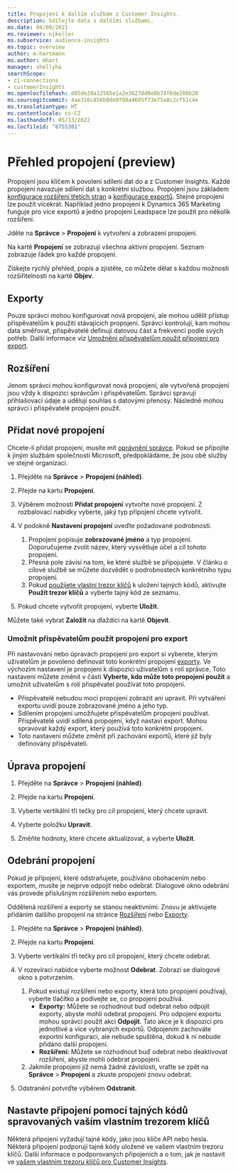 ```yaml
---
title: Propojení k dalším službám z Customer Insights.
description: Sdílejte data s dalšími službami.
ms.date: 04/09/2021
ms.reviewer: nikeller
ms.subservice: audience-insights
ms.topic: overview
author: m-hartmann
ms.author: mhart
manager: shellyha
searchScope:
- ci-connections
- customerInsights
ms.openlocfilehash: d85de28a12565e1a2e36278d0e8b74f6de286b20
ms.sourcegitcommit: 4ae316c856b8de0f08a4605f73e75a8c2cf51c4e
ms.translationtype: HT
ms.contentlocale: cs-CZ
ms.lasthandoff: 05/13/2022
ms.locfileid: "8755301"
---
```

# <a name="connections-preview-overview"></a>Přehled propojení (preview)

Propojení jsou klíčem k povolení sdílení dat do a z Customer Insights. Každé propojení navazuje sdílení dat s konkrétní službou. Propojení jsou základem [konfigurace rozšíření třetích stran](enrichment-hub.md) a [konfigurace exportů](export-destinations.md). Stejné propojení lze použít vícekrát. Například jedno propojení k Dynamics 365 Marketing funguje pro více exportů a jedno propojení Leadspace lze použít pro několik rozšíření.

Jděte na **Správce** > **Propojení** k vytvoření a zobrazení propojení.

Na kartě **Propojení** se zobrazují všechna aktivní propojení. Seznam zobrazuje řádek pro každé propojení.

Získejte rychlý přehled, popis a zjistěte, co můžete dělat s každou možností rozšiřitelnosti na kartě **Objev**.

## <a name="exports"></a>Exporty

Pouze správci mohou konfigurovat nová propojení, ale mohou udělit přístup přispěvatelům k použití stávajících propojení. Správci kontrolují, kam mohou data směřovat, přispěvatelé definují datovou část a frekvenci podle svých potřeb. Další informace viz [Umožnění přispěvatelům použít připojení pro export](#allow-contributors-to-use-a-connection-for-exports).

## <a name="enrichments"></a>Rozšíření

Jenom správci mohou konfigurovat nová propojení, ale vytvořená propojení jsou vždy k dispozici správcům i přispěvatelům. Správci spravují přihlašovací údaje a udělují souhlas s datovými přenosy. Následně mohou správci i přispěvatelé propojení použít.

## <a name="add-a-new-connection"></a>Přidat nové propojení

Chcete-li přidat propojení, musíte mít [oprávnění správce](permissions.md). Pokud se připojíte k jiným službám společnosti Microsoft, předpokládáme, že jsou obě služby ve stejné organizaci.

1. Přejděte na **Správce** > **Propojení (náhled)**.

1. Přejde na kartu **Propojení**.

1. Výběrem možnosti **Přidat propojení** vytvořte nové propojení. Z rozbalovací nabídky vyberte, jaký typ připojení chcete vytvořit.

1. V podokně **Nastavení propojení** uveďte požadované podrobnosti.
   1. Propojení popisuje **zobrazované jméno** a typ propojení. Doporučujeme zvolit název, který vysvětluje účel a cíl tohoto propojení.
   1. Přesná pole závisí na tom, ke které službě se připojujete. V článku o cílové službě se můžete dozvědět o podrobnostech konkrétního typu propojení.
   1. Pokud [použijete vlastní trezor klíčů](use-azure-key-vault.md) k uložení tajných kódů, aktivujte **Použít trezor klíčů** a vyberte tajný kód ze seznamu.

1. Pokud chcete vytvořit propojení, vyberte **Uložit**.

Můžete také vybrat **Založit** na dlaždici na kartě **Objevit**.

### <a name="allow-contributors-to-use-a-connection-for-exports"></a>Umožnit přispěvatelům použít propojení pro export

Při nastavování nebo úpravách propojení pro export si vyberete, kterým uživatelům je povoleno definovat toto konkrétní propojení [exporty](export-destinations.md). Ve výchozím nastavení je propojení k dispozici uživatelům s rolí správce. Toto nastavení můžete změnit v části **Vyberte, kdo může toto propojení použít** a umožnit uživatelům s rolí přispěvatel používat toto propojení.

- Přispěvatelé nebudou moci propojení zobrazit ani upravit. Při vytváření exportu uvidí pouze zobrazované jméno a jeho typ.
- Sdílením propojení umožňujete přispěvatelům propojení používat. Přispěvatelé uvidí sdílená propojení, když nastaví export. Mohou spravovat každý export, který používá toto konkrétní propojení.
- Toto nastavení můžete změnit při zachování exportů, které již byly definovány přispěvateli.

## <a name="edit-a-connection"></a>Úprava propojení

1. Přejděte na **Správce** > **Propojení (náhled)**.

1. Přejde na kartu **Propojení**.

1. Vyberte vertikální tři tečky pro cíl propojení, který chcete upravit.

1. Vyberte položku **Upravit**.

1. Změňte hodnoty, které chcete aktualizovat, a vyberte **Uložit**.

## <a name="remove-a-connection"></a>Odebrání propojení

Pokud je připojení, které odstraňujete, používáno obohacením nebo exportem, musíte je nejprve odpojit nebo odebrat. Dialogové okno odebrání vás provede příslušným rozšířením nebo exportem.

Oddělená rozšíření a exporty se stanou neaktivními. Znovu je aktivujete přidáním dalšího propojení na stránce [Rozšíření](enrichment-hub.md) nebo [Exporty](export-destinations.md).

1. Přejděte na **Správce** > **Propojení (náhled)**.

1. Přejde na kartu **Propojení**.

1. Vyberte vertikální tři tečky pro cíl propojení, který chcete odebrat.

1. V rozevírací nabídce vyberte možnost **Odebrat**. Zobrazí se dialogové okno s potvrzením.

   1. Pokud existují rozšíření nebo exporty, která toto propojení používají, vyberte tlačítko a podívejte se, co propojení používá.
      - **Exporty:** Můžete se rozhodnout buď odebrat nebo odpojit exporty, abyste mohli odebrat propojení. Pro odpojení exportu mohou správci použít akci **Odpojit**. Tato akce je k dispozici pro jednotlivé a více vybraných exportů. Odpojením zachováte exportní konfiguraci, ale nebude spuštěna, dokud k ní nebude přidáno další propojení.
      - **Rozšíření:** Můžete se rozhodnout buď odebrat nebo deaktivovat rozšíření, abyste mohli odebrat propojení.
   1. Jakmile propojení již nemá žádné závislosti, vraťte se zpět na **Správce** > **Propojení** a zkuste propojení znovu odebrat.

1. Odstranění potvrďte výběrem **Odstranit**.

## <a name="set-up-connections-with-secrets-managed-by-your-own-key-vault"></a>Nastavte připojení pomocí tajných kódů spravovaných vaším vlastním trezorem klíčů

Některá připojení vyžadují tajné kódy, jako jsou klíče API nebo hesla. Některá připojení podporují tajné kódy uložené ve vašem vlastním trezoru klíčů. Další informace o podporovaných připojeních a o tom, jak je nastavit ve [vašem vlastním trezoru klíčů pro Customer Insights](use-azure-key-vault.md).
